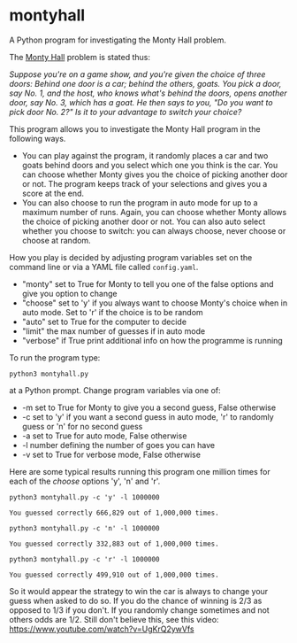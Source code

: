 # montyhall
A Python program for investigating the Monty Hall problem.

The [Monty Hall](https://en.wikipedia.org/wiki/Monty_Hall_problem) problem is stated thus:

_Suppose you're on a game show, and you're given the choice of three doors: Behind one door is a car; behind the others, goats. You pick a door, say No. 1, and the host, who knows what's behind the doors, opens another door, say No. 3, which has a goat. He then says to you, "Do you want to pick door No. 2?" Is it to your advantage to switch your choice?_

This program allows you to investigate the Monty Hall program in the following ways.

- You can play against the program, it randomly places a car and two goats behind doors and you select which one you think is the car. You can choose whether Monty gives you the choice of picking another door or not. The program keeps track of your selections and gives you a score at the end.
- You can also choose to run the program in auto mode for up to a maximum number of runs. Again, you can choose whether Monty allows the choice of picking another door or not. You can also auto select whether you choose to switch: you can always choose, never choose or choose at random.

How you play is decided by adjusting program variables set on the command line or via a YAML file called `config.yaml`.
- "monty" set to True for Monty to tell you one of the false options and give you option to change
- "choose" set to 'y' if you always want to choose Monty's choice when in auto mode. Set to 'r' if the choice is to be random
- "auto" set to True for the computer to decide
- "limit" the max number of guesses if in auto mode
- "verbose" if True print additional info on how the programme is running

To run the program type:

`python3 montyhall.py`

at a Python prompt. Change program variables via one of:
- -m set to True for Monty to give you a second guess, False otherwise
- -c set to 'y' if you want a second guess in auto mode, 'r' to randomly guess or 'n' for no second guess
- -a set to True for auto mode, False otherwise
- -l number defining the number of goes you can have
- -v set to True for verbose mode, False otherwise

Here are some typical results running this program one million times for each of the _choose_ options 'y', 'n' and 'r'.

`python3 montyhall.py -c 'y' -l 1000000`

`You guessed correctly 666,829 out of 1,000,000 times.`

`python3 montyhall.py -c 'n' -l 1000000`

`You guessed correctly 332,883 out of 1,000,000 times.`

`python3 montyhall.py -c 'r' -l 1000000`

`You guessed correctly 499,910 out of 1,000,000 times.`

So it would appear the strategy to win the car is always to change your guess when asked to do so. If you do the chance of winning is 2/3 as opposed to 1/3 if you don't. If you randomly change sometimes and not others odds are 1/2. Still don't believe this, see this video: https://www.youtube.com/watch?v=UgKrQ2ywVfs 